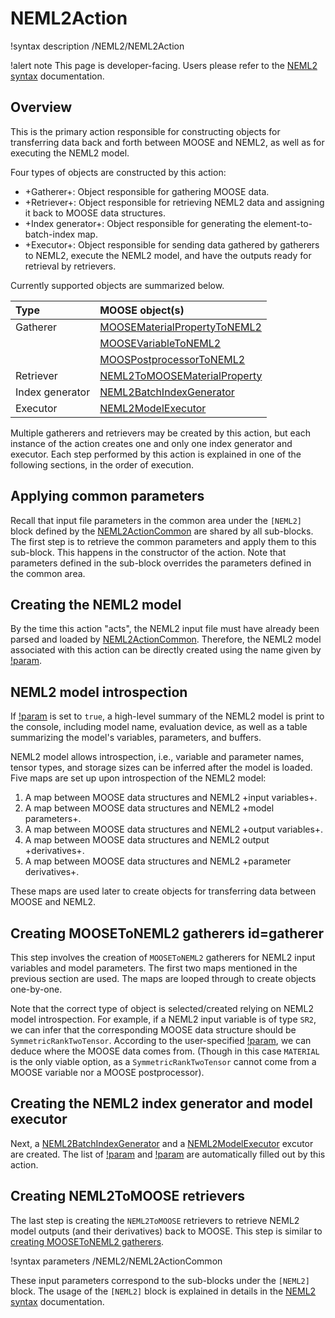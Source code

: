 # NEML2Action

!syntax description /NEML2/NEML2Action

!alert note
This page is developer-facing. Users please refer to the [NEML2 syntax](syntax/NEML2/index.md) documentation.

## Overview

This is the primary action responsible for constructing objects for transferring data back and forth between MOOSE and NEML2, as well as for executing the NEML2 model.

Four types of objects are constructed by this action:

- +Gatherer+: Object responsible for gathering MOOSE data.
- +Retriever+: Object responsible for retrieving NEML2 data and assigning it back to MOOSE data structures.
- +Index generator+: Object responsible for generating the element-to-batch-index map.
- +Executor+: Object responsible for sending data gathered by gatherers to NEML2, execute the NEML2 model, and have the outputs ready for retrieval by retrievers.

Currently supported objects are summarized below.

| Type            | MOOSE object(s)                                                 |
| :-------------- | :-------------------------------------------------------------- |
| Gatherer        | [MOOSEMaterialPropertyToNEML2](MOOSEMaterialPropertyToNEML2.md) |
|                 | [MOOSEVariableToNEML2](MOOSEVariableToNEML2.md)                 |
|                 | [MOOSPostprocessorToNEML2](MOOSEPostprocessorToNEML2.md)        |
| Retriever       | [NEML2ToMOOSEMaterialProperty](NEML2ToMOOSEMaterialProperty.md) |
| Index generator | [NEML2BatchIndexGenerator](NEML2BatchIndexGenerator.md)         |
| Executor        | [NEML2ModelExecutor](NEML2ModelExecutor.md)                     |

Multiple gatherers and retrievers may be created by this action, but each instance of the action creates one and only one index generator and executor.  Each step performed by this action is explained in one of the following sections, in the order of execution.

## Applying common parameters

Recall that input file parameters in the common area under the `[NEML2]` block defined by the [NEML2ActionCommon](NEML2ActionCommon.md) are shared by all sub-blocks. The first step is to retrieve the common parameters and apply them to this sub-block. This happens in the constructor of the action. Note that parameters defined in the sub-block overrides the parameters defined in the common area.

## Creating the NEML2 model

By the time this action "acts", the NEML2 input file must have already been parsed and loaded by [NEML2ActionCommon](NEML2ActionCommon.md). Therefore, the NEML2 model associated with this action can be directly created using the name given by [!param](/NEML2/model).

## NEML2 model introspection

If [!param](/NEML2/verbose) is set to `true`, a high-level summary of the NEML2 model is print to the console, including model name, evaluation device, as well as a table summarizing the model's variables, parameters, and buffers.

NEML2 model allows introspection, i.e., variable and parameter names, tensor types, and storage sizes can be inferred after the model is loaded. Five maps are set up upon introspection of the NEML2 model:

1. A map between MOOSE data structures and NEML2 +input variables+.
2. A map between MOOSE data structures and NEML2 +model parameters+.
3. A map between MOOSE data structures and NEML2 +output variables+.
4. A map between MOOSE data structures and NEML2 output +derivatives+.
5. A map between MOOSE data structures and NEML2 +parameter derivatives+.

These maps are used later to create objects for transferring data between MOOSE and NEML2.

## Creating MOOSEToNEML2 gatherers id=gatherer

This step involves the creation of `MOOSEToNEML2` gatherers for NEML2 input variables and model parameters. The first two maps mentioned in the previous section are used. The maps are looped through to create objects one-by-one.

Note that the correct type of object is selected/created relying on NEML2 model introspection. For example, if a NEML2 input variable is of type `SR2`, we can infer that the corresponding MOOSE data structure should be `SymmetricRankTwoTensor`. According to the user-specified [!param](/NEML2/moose_input_types), we can deduce where the MOOSE data comes from. (Though in this case `MATERIAL` is the only viable option, as a `SymmetricRankTwoTensor` cannot come from a MOOSE variable nor a MOOSE postprocessor).

## Creating the NEML2 index generator and model executor

Next, a [NEML2BatchIndexGenerator](NEML2BatchIndexGenerator.md) and a [NEML2ModelExecutor](NEML2ModelExecutor.md) excutor are created. The list of [!param](/UserObjects/NEML2ModelExecutor/gatherers) and [!param](/UserObjects/NEML2ModelExecutor/param_gatherers) are automatically filled out by this action.

## Creating NEML2ToMOOSE retrievers

The last step is creating the `NEML2ToMOOSE` retrievers to retrieve NEML2 model outputs (and their derivatives) back to MOOSE. This step is similar to [creating MOOSEToNEML2 gatherers](NEML2Action.md#gatherer).

!syntax parameters /NEML2/NEML2ActionCommon

These input parameters correspond to the sub-blocks under the `[NEML2]` block. The usage of the `[NEML2]` block is explained in details in the [NEML2 syntax](syntax/NEML2/index.md) documentation.
